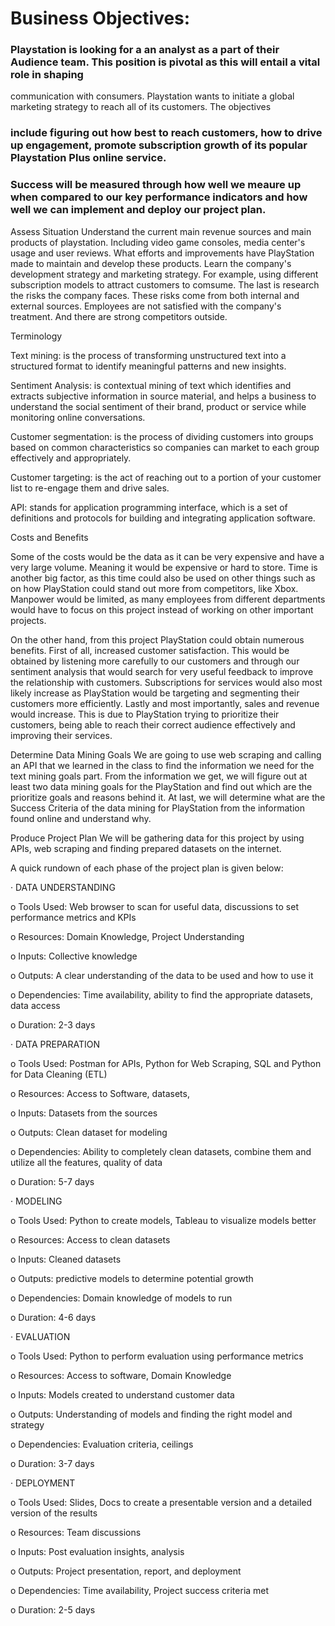 # Business Objectives:
### Playstation is looking for a an analyst as a part of their Audience team. This position is pivotal as this will entail a vital role in shaping 
communication with consumers. Playstation wants to initiate a global marketing strategy to reach all of its customers. The objectives 
### include figuring out how best to reach customers, how to drive up engagement, promote subscription growth of its popular Playstation Plus online service.
### Success will be measured through how well we meaure up when compared to our key performance indicators and how well we can implement and deploy our project plan. 

Assess Situation
Understand the current main revenue sources and main products of playstation. Including video game consoles, media center's usage and user reviews. 
What efforts and improvements have PlayStation made to maintain and develop these products. Learn the company's development strategy and marketing strategy. 
For example, using different subscription models to attract customers to comsume. The last is  research the risks the company faces. 
These risks come from both internal and external sources. Employees are not satisfied with the company's treatment. And there are strong competitors outside.

Terminology

Text mining: is the process of transforming unstructured text into a structured format to identify meaningful patterns and new insights.

Sentiment Analysis: is contextual mining of text which identifies and extracts subjective information in source material, and helps a business to 
understand the social sentiment of their brand, product or service while monitoring online conversations.

Customer segmentation: is the process of dividing customers into groups based on common characteristics so companies can market to each group effectively 
and appropriately.

Customer targeting: is the act of reaching out to a portion of your customer list to re-engage them and drive sales.

API: stands for application programming interface, which is a set of definitions and protocols for building and integrating application software.

Costs and Benefits

Some of the costs would be the data as it can be very expensive and have a very large volume. Meaning it would be expensive or hard to store. 
Time is another big factor, as this time could also be used on other things such as on how PlayStation could stand out more from competitors, like Xbox. 
Manpower would be limited, as many employees from different departments would have to focus on this project instead of working on other important projects.

On the other hand, from this project PlayStation could obtain numerous benefits. First of all, increased customer satisfaction. 
This would be obtained by listening more carefully to our customers and through our sentiment analysis that would search for very useful feedback to 
improve the relationship with customers. Subscriptions for services would also most likely increase as PlayStation would be targeting and segmenting 
their customers more efficiently. Lastly and most importantly, sales and revenue would increase. This is due to PlayStation trying to prioritize their customers, 
being able to reach their correct audience effectively and improving their services.


Determine Data Mining Goals
We are going to use web scraping and calling an API that we learned in the class to find the information we need for the text mining goals part. 
From the information we get, we will figure out at least two data mining goals for the PlayStation and find out which are the prioritize goals 
and reasons behind it. At last, we will determine what are the Success Criteria of the data mining for PlayStation from the information found online 
and understand why.

Produce Project Plan
We will be gathering data for this project by using APIs, web scraping and finding prepared datasets on the internet.

A quick rundown of each phase of the project plan is given below:

· DATA UNDERSTANDING

o Tools Used: Web browser to scan for useful data, discussions to set performance metrics and KPIs

o Resources: Domain Knowledge, Project Understanding

o Inputs: Collective knowledge

o Outputs: A clear understanding of the data to be used and how to use it

o Dependencies: Time availability, ability to find the appropriate datasets, data access

o Duration: 2-3 days

· DATA PREPARATION

o Tools Used: Postman for APIs, Python for Web Scraping, SQL and Python for Data Cleaning (ETL)

o Resources: Access to Software, datasets,

o Inputs: Datasets from the sources

o Outputs: Clean dataset for modeling

o Dependencies: Ability to completely clean datasets, combine them and utilize all the features, quality of data

o Duration: 5-7 days

· MODELING

o Tools Used: Python to create models, Tableau to visualize models better

o Resources: Access to clean datasets

o Inputs: Cleaned datasets

o Outputs: predictive models to determine potential growth

o Dependencies: Domain knowledge of models to run

o Duration: 4-6 days

· EVALUATION

o Tools Used: Python to perform evaluation using performance metrics

o Resources: Access to software, Domain Knowledge

o Inputs: Models created to understand customer data

o Outputs: Understanding of models and finding the right model and strategy

o Dependencies: Evaluation criteria, ceilings

o Duration: 3-7 days

· DEPLOYMENT

o Tools Used: Slides, Docs to create a presentable version and a detailed version of the results

o Resources: Team discussions

o Inputs: Post evaluation insights, analysis

o Outputs: Project presentation, report, and deployment

o Dependencies: Time availability, Project success criteria met

o Duration: 2-5 days
